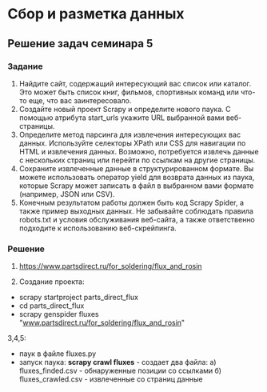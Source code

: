 # Сбор и разметка данных

## Решение задач семинара 5

### Задание


1. Найдите сайт, содержащий интересующий вас список или каталог. Это может быть список книг, фильмов, спортивных команд или что-то еще, что вас заинтересовало.
2. Создайте новый проект Scrapy и определите нового паука. С помощью атрибута start_urls укажите URL выбранной вами веб-страницы.
3. Определите метод парсинга для извлечения интересующих вас данных. Используйте селекторы XPath или CSS для навигации по HTML и извлечения данных. Возможно, потребуется извлечь данные с нескольких страниц или перейти по ссылкам на другие страницы.
4. Сохраните извлеченные данные в структурированном формате. Вы можете использовать оператор yield для возврата данных из паука, которые Scrapy может записать в файл в выбранном вами формате (например, JSON или CSV).
5. Конечным результатом работы должен быть код Scrapy Spider, а также пример выходных данных. Не забывайте соблюдать правила robots.txt и условия обслуживания веб-сайта, а также ответственно подходите к использованию веб-скрейпинга.



### Решение

1. https://www.partsdirect.ru/for_soldering/flux_and_rosin

2. Создание проекта:
* scrapy startproject parts_direct_flux
* cd parts_direct_flux
* scrapy genspider fluxes "www.partsdirect.ru/for_soldering/flux_and_rosin"

3,4,5:
* паук в файле fluxes.py
* запуск паука: **scrapy crawl fluxes** - создает два файла:
а) fluxes_finded.csv - обнаруженные позиции со ссылками
б) fluxes_crawled.csv - извлеченные со страниц данные 
